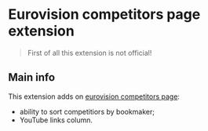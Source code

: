 Eurovision competitors page extension
=============================

> First of all this extension is not official!

Main info
---------

This extension adds on [eurovision competitors page](https://euroinvision.com/Eurovision/Odds/eurovisionodds.html):
- ability to sort competitiors by bookmaker;
- YouTube links column.

